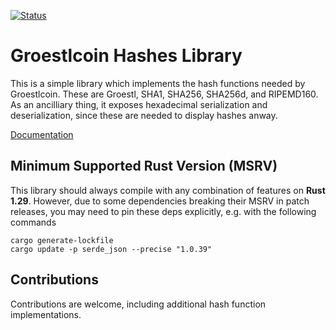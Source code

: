 [![Status](https://travis-ci.org/Groestlcoin/groestl_hashes.png?branch=master)](https://travis-ci.org/Groestlcoin/groestlcoin_hashes)

# Groestlcoin Hashes Library

This is a simple library which implements the hash functions needed by 
Groestlcoin. These are Groestl, SHA1, SHA256, SHA256d, and RIPEMD160. As an
ancilliary thing, it exposes hexadecimal serialization and deserialization,
since these are needed to display hashes anway.

[Documentation](https://docs.rs/bitcoin_hashes/)

## Minimum Supported Rust Version (MSRV)

This library should always compile with any combination of features on **Rust 1.29**.
However, due to some dependencies breaking their MSRV in patch releases, you may
need to pin these deps explicitly, e.g. with the following commands

```
cargo generate-lockfile
cargo update -p serde_json --precise "1.0.39"
```

## Contributions

Contributions are welcome, including additional hash function implementations.
